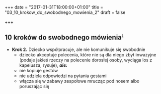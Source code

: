 +++
date = "2017-01-31T18:00:00+01:00"
title = "03_10_krokow_do_swobodnego_mowienia_2"
draft = false

+++

10 kroków do swobodnego mówienia<sup><sub><sup><sub><sup>[3]</sup></sub></sup></sub></sup>
--------------------------------

* **Krok 2.** Dziecko współpracuje, ale nie komunikuje się swobodnie
	* dziecko akceptuje polecenia, które nie są dla niego zbyt inwazyjne (podaje jakieś rzeczy na polecenie dorosłej osoby, wyciąga los z kapelusza, rysuje), ***ale:***
	* nie kopiuje gestów
	* nie udziela odpowiedzi na pytania gestami
	* włącza się w zabawy zespołowe mrucząc pod nosem albo poruszając się

[3]: http://www.mutyzm.org.pl/10-krokow-prowadzacych-do-swobodnego-mowienia/

